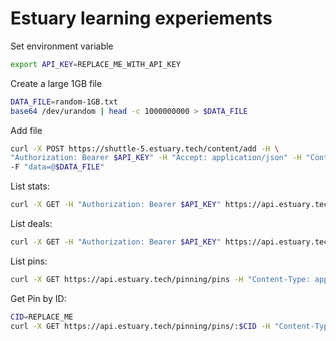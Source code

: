 # Estuary learning experiements

Set environment variable
```sh
export API_KEY=REPLACE_ME_WITH_API_KEY
```

Create a large 1GB file
```sh
DATA_FILE=random-1GB.txt
base64 /dev/urandom | head -c 1000000000 > $DATA_FILE
```

Add file
```sh
curl -X POST https://shuttle-5.estuary.tech/content/add -H \
"Authorization: Bearer $API_KEY" -H "Accept: application/json" -H "Content-Type: multipart/form-data" \
-F "data=@$DATA_FILE"
```

List stats:
```sh
curl -X GET -H "Authorization: Bearer $API_KEY" https://api.estuary.tech/content/stats | jq .
```

List deals:
```sh
curl -X GET -H "Authorization: Bearer $API_KEY" https://api.estuary.tech/content/deals | jq .
```

List pins:
```sh
curl -X GET https://api.estuary.tech/pinning/pins -H "Content-Type: application/json" -H "Authorization: Bearer $API_KEY" | jq .
```

Get Pin by ID:
```sh
CID=REPLACE_ME
curl -X GET https://api.estuary.tech/pinning/pins/:$CID -H "Content-Type: application/json" -H "Authorization: Bearer $API_KEY"
```
